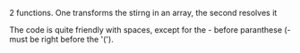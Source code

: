 2 functions. One transforms the stirng in an array, the second resolves it

The code is quite friendly with spaces, except for the - before paranthese (- must be right before the '(').
